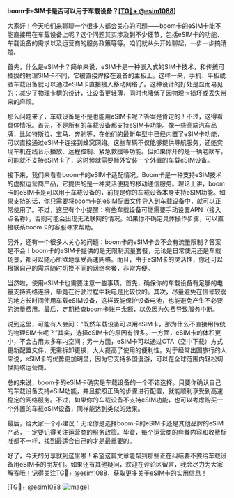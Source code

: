 **boom卡eSIM卡是否可以用于车载设备？[[TG💪+ @esim1088](https://t.me/s/esim1088)]**

大家好！今天咱们来聊聊一个很多人都会关心的问题——boom卡的eSIM卡能不能直接用在车载设备上呢？这个问题其实涉及到不少细节，包括eSIM卡的功能、车载设备的需求以及运营商的服务政策等等。咱们就从头开始聊起，一步一步搞清楚。

首先，什么是eSIM卡？简单来说，eSIM卡是一种嵌入式的SIM卡技术，和传统可插拔的物理SIM卡不同，它被直接焊接在设备的主板上。这样一来，手机、平板或者车载设备就可以通过eSIM卡直接接入移动网络了。这种设计的好处是显而易见的：减少了物理卡槽的设计，让设备更轻薄，同时也降低了因物理卡损坏或丢失带来的麻烦。

那么问题来了，车载设备是不是也能用eSIM卡呢？答案是肯定的！不过，这得看具体情况。首先，不是所有的车载设备都支持eSIM卡功能。像一些高端汽车品牌，比如特斯拉、宝马、奔驰等，在他们的最新车型中已经内置了eSIM卡功能，可以直接通过eSIM卡连接到蜂窝网络。这些车辆不仅能够提供导航服务，还能实现车机在线音乐播放、远程控制、紧急救援等功能。但如果你开的是一辆老款车，可能就不支持eSIM卡了，这时候就需要额外安装一个外置的车载eSIM设备。

接下来，我们来看看boom卡的eSIM卡适配情况。Boom卡是一种支持eSIM技术的虚拟运营商产品，它提供的是一种灵活便捷的移动通信服务。理论上讲，boom卡的eSIM卡是可以用于车载设备的，前提是你的车载设备本身支持eSIM功能。如果支持的话，你只需要将boom卡的eSIM配置文件导入到车载设备中，就可以正常使用了。不过，这里有个小提醒：有些车载设备可能需要手动设置APN（接入点名称），否则可能会出现无法联网的情况。如果你不确定具体操作步骤，可以直接联系boom卡的客服寻求帮助。

另外，还有一个很多人关心的问题：boom卡的eSIM卡会不会有流量限制？答案是不会！boom卡的eSIM卡提供的是无限制流量套餐，无论是日常使用还是车载场景，都可以随心所欲地享受高速网络。而且，由于eSIM卡的灵活性，你还可以根据自己的需求随时切换不同的网络套餐，非常方便。

当然啦，使用eSIM卡也需要注意一些事项。首先，确保你的车载设备有足够的电量支持网络连接，毕竟在行驶过程中耗电是比较快的。其次，尽量避免在信号较弱的地方长时间使用车载eSIM设备，这样既能保护设备电池，也能避免产生不必要的流量费用。最后，定期检查boom卡账户余额，以免因为欠费导致服务中断。

说到这里，可能有人会问：“既然车载设备可以用eSIM卡，那为什么不直接用传统的物理SIM卡呢？”其实，选择eSIM卡的原因有很多。一方面，eSIM卡的体积更小，不会占用太多车内空间；另一方面，eSIM卡可以通过OTA（空中下载）方式更新配置文件，无需拆卸更换，大大提高了使用的便利性。对于经常出国旅行的人来说，eSIM卡的优势更加明显，因为它支持多国漫游，可以在全球范围内轻松切换网络运营商。

总的来说，boom卡的eSIM卡确实是车载设备的一个不错选择。只要你确认自己的车载设备支持eSIM功能，并且按照正确的步骤进行配置，就能顺利享受到高速稳定的网络服务。不过，如果你的车载设备不支持eSIM功能，也可以考虑购买一个外置的车载eSIM设备，同样能达到类似的效果。

最后，给大家一个小建议：无论你是选择boom卡的eSIM卡还是其他品牌的eSIM产品，一定要记得关注运营商的服务政策。毕竟，每个运营商的套餐内容和收费标准都不一样，找到最适合自己的才是最重要的。

好了，今天的分享就到这里啦！希望这篇文章能帮到那些正在纠结要不要给车载设备用eSIM卡的朋友们。如果还有其他疑问，欢迎在评论区留言，我会尽力为大家解答哦！记得关注[TG💪+ @esim1088](https://t.me/s/esim1088)，获取更多关于eSIM卡的实用信息！

[[TG💪+ @esim1088](https://t.me/s/esim1088) ![Image](https://i.postimg.cc/4NQfJmqS/Snipaste-2025-05-13-00-14-12.png)]